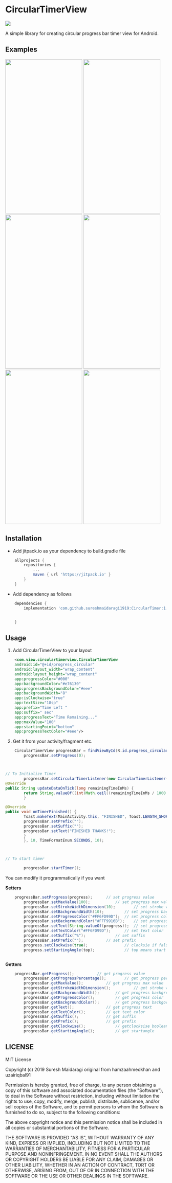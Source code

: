 # CircularTimerView
[![](https://jitpack.io/v/sureshmaidaragi1919/CircularTimerView.svg)](https://jitpack.io/#sureshmaidaragi/CircularTimerView)

A simple library for creating circular progress bar timer view for Android.

## Examples

<img src='screenshot/a.gif' height=480 width=240 />                    <img src='screenshot/b.gif' height=480 width=240 />
<img src='screenshot/c.gif' height=480 width=240 />                    <img src='screenshot/d.gif' height=480 width=240 />
<img src='screenshot/e.gif' height=480 width=240 />                    <img src='screenshot/f.gif' height=480 width=240 />


## Installation
- Add jitpack.io as your dependency to build.gradle file

```gradle
	allprojects {
		repositories {
			...
			maven { url 'https://jitpack.io' }
		}
	}
```

- Add dependency as follows

```gradle
	dependencies {
	    implementation 'com.github.sureshmaidaragi1919:CircularTimer:1.3'


	}
```

## Usage

1) Add CircularTimerView to your layout

```xml
    <com.view.circulartimerview.CircularTimerView
    android:id="@+id/progress_circular"
    android:layout_width="wrap_content"
    android:layout_height="wrap_content"
    app:progressColor="#000"
    app:backgroundColor="#e76130"
    app:progressBackgroundColor="#eee"
    app:backgroundWidth="8"
    app:isClockwise="true"
    app:textSize="18sp"
    app:prefix="Time Left "
    app:suffix=" sec"
    app:progressText="Time Remaining..."
    app:maxValue="100"
    app:startingPoint="bottom"
    app:progressTextColor="#eee"/>
```

2) Get it from your activity/fragment etc.

```java
    CircularTimerView progressBar = findViewById(R.id.progress_circular);
        progressBar.setProgress(0);



// To Initialize Timer
        progressBar.setCircularTimerListener(new CircularTimerListener() {
@Override
public String updateDataOnTick(long remainingTimeInMs) {
        return String.valueOf((int)Math.ceil((remainingTimeInMs / 1000.f)));
        }

@Override
public void onTimerFinished() {
        Toast.makeText(MainActivity.this, "FINISHED", Toast.LENGTH_SHORT).show();
        progressBar.setPrefix("");
        progressBar.setSuffix("");
        progressBar.setText("FINISHED THANKS!");
        }
        }, 10, TimeFormatEnum.SECONDS, 10);



// To start timer

        progressBar.startTimer();


```

You can modify it programmatically if you want

<b>Setters</b>

```java
	progressBar.setProgress(progress); 		// set progress value
        progressBar.setMaxValue(100); 			// set progress max value
        progressBar.setStrokeWidthDimension(10); 		// set stroke width
        progressBar.setBackgroundWidth(10); 		// set progress background width
        progressBar.setProgressColor("#FF6FD99D"); 	// set progress color
        progressBar.setBackgroundColor("#FFF9916B"); 	// set progress backgorund color
        progressBar.setText(String.valueOf(progress)); 	// set progress text
        progressBar.setTextColor("#FF6FD99D"); 		// set text color
        progressBar.setSuffix("%"); 			// set suffix
        progressBar.setPrefix(""); 			// set prefix
        progress.setClockwise(true);                // clocksie if false than anticlockwise timer rotation
        progress.setStartingAngle(top);             // top means start timer from top 



```

<b>Getters</b>

```java
	progressBar.getProgress();			// get progress value
        progressBar.getProgressPercentage();		// get progress percentage
        progressBar.getMaxValue();			// get progress max value
        progressBar.getStrokeWidthDimension();			// get stroke width
        progressBar.getBackgroundWidth();		// get progress background width
        progressBar.getProgressColor();			// get progress color
        progressBar.getBackgroundColor();		// get progress backgorund color
        progressBar.getText();  			// get progress text
        progressBar.getTextColor();			// get text color
        progressBar.getSuffix();			// get suffix
        progressBar.getPrefix();			// get prefix
        progressBar.getClockwise();             // getclocksise boolean
        progressBar.getStartingAngle();         // get startangle


```

## LICENSE


MIT License

Copyright (c) 2019 Suresh Maidaragi original from hamzaahmedkhan and uzairiqbal91

Permission is hereby granted, free of charge, to any person obtaining a copy
of this software and associated documentation files (the "Software"), to deal
in the Software without restriction, including without limitation the rights
to use, copy, modify, merge, publish, distribute, sublicense, and/or sell
copies of the Software, and to permit persons to whom the Software is
furnished to do so, subject to the following conditions:

The above copyright notice and this permission notice shall be included in all
copies or substantial portions of the Software.

THE SOFTWARE IS PROVIDED "AS IS", WITHOUT WARRANTY OF ANY KIND, EXPRESS OR
IMPLIED, INCLUDING BUT NOT LIMITED TO THE WARRANTIES OF MERCHANTABILITY,
FITNESS FOR A PARTICULAR PURPOSE AND NONINFRINGEMENT. IN NO EVENT SHALL THE
AUTHORS OR COPYRIGHT HOLDERS BE LIABLE FOR ANY CLAIM, DAMAGES OR OTHER
LIABILITY, WHETHER IN AN ACTION OF CONTRACT, TORT OR OTHERWISE, ARISING FROM,
OUT OF OR IN CONNECTION WITH THE SOFTWARE OR THE USE OR OTHER DEALINGS IN THE
SOFTWARE.

